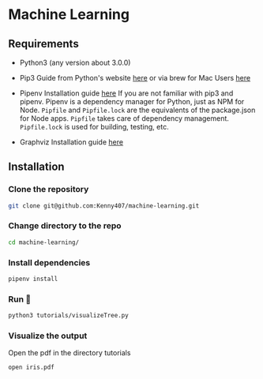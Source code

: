 # Machine Learning

## Requirements
- Python3 (any version about 3.0.0)
- Pip3 
Guide from Python's website [here](https://www.python.org/downloads/) or via brew for Mac Users [here](https://docs.brew.sh/Homebrew-and-Python)
- Pipenv Installation guide [here](https://packaging.python.org/tutorials/managing-dependencies/) 
If you are not familiar with pip3 and pipenv.
Pipenv is a dependency manager for Python, just as NPM for Node. `Pipfile` and `Pipfile.lock` are the equivalents of the package.json for Node apps.
`Pipfile` takes care of dependency management.
`Pipfile.lock` is used for building, testing, etc.

- Graphviz Installation guide [here](http://brewformulas.org/Graphviz)

## Installation

### Clone the repository
```sh
git clone git@github.com:Kenny407/machine-learning.git
```
### Change directory to the repo
```sh
cd machine-learning/
```
### Install dependencies
```sh
pipenv install
```
### Run 🚀
```sh
python3 tutorials/visualizeTree.py
```
### Visualize the output
Open the pdf in the directory tutorials
```sh
open iris.pdf
```